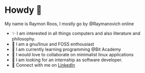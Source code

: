 # Howdy 👋

My name is Raymon Roos, I mostly go by @Raymanovich online
- ✨ I am interested in all things computers and also literature and philosophy.
-  I am a gnu/linux and FOSS enthousiast 
- 🌱 I am currently learning programming @Bit Academy
- 💞️ I would love to collaborate on minimalist linux applications
- 👀 I am looking for an internship as software developer.  
-  Connect with me on [LinkedIn](https://www.linkedin.com/in/raymon-roos-1840a7228/)

<!---
Raymanovich/Raymanovich is a ✨ special ✨ repository because its `README.md` (this file) appears on your GitHub profile.
You can click the Preview link to take a look at your changes.
--->
